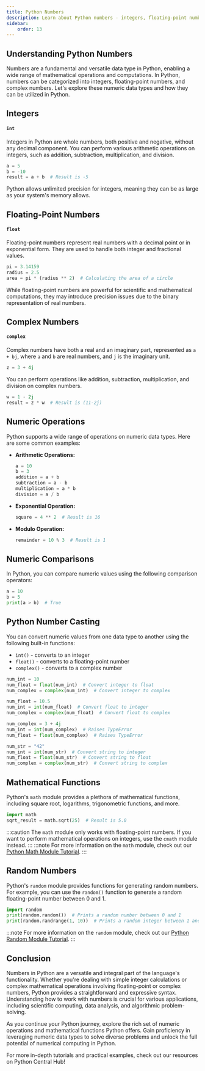 ```yaml
---
title: Python Numbers
description: Learn about Python numbers - integers, floating-point numbers, and complex numbers.
sidebar: 
    order: 13
---
```

## Understanding Python Numbers

Numbers are a fundamental and versatile data type in Python, enabling a wide range of mathematical operations and computations. In Python, numbers can be categorized into integers, floating-point numbers, and complex numbers. Let's explore these numeric data types and how they can be utilized in Python.

## Integers
#### `int`

Integers in Python are whole numbers, both positive and negative, without any decimal component. You can perform various arithmetic operations on integers, such as addition, subtraction, multiplication, and division.

```python title="numbers.py" showLineNumbers{1}
a = 5
b = -10
result = a + b  # Result is -5
```

Python allows unlimited precision for integers, meaning they can be as large as your system's memory allows.

## Floating-Point Numbers
#### `float`

Floating-point numbers represent real numbers with a decimal point or in exponential form. They are used to handle both integer and fractional values.

```python title="numbers.py" showLineNumbers{1}
pi = 3.14159
radius = 2.5
area = pi * (radius ** 2)  # Calculating the area of a circle
```

While floating-point numbers are powerful for scientific and mathematical computations, they may introduce precision issues due to the binary representation of real numbers.

## Complex Numbers
#### `complex`

Complex numbers have both a real and an imaginary part, represented as `a + bj`, where `a` and `b` are real numbers, and `j` is the imaginary unit.

```python title="numbers.py" showLineNumbers{1}
z = 3 + 4j
```

You can perform operations like addition, subtraction, multiplication, and division on complex numbers.

```python title="numbers.py" showLineNumbers{1}
w = 1 - 2j
result = z * w  # Result is (11-2j)
```

## Numeric Operations

Python supports a wide range of operations on numeric data types. Here are some common examples:

- **Arithmetic Operations:**
  ```python title="numbers.py" showLineNumbers{1}
  a = 10
  b = 3
  addition = a + b
  subtraction = a - b
  multiplication = a * b
  division = a / b
  ```

- **Exponential Operation:**
  ```python title="numbers.py" showLineNumbers{1}
  square = 4 ** 2  # Result is 16
  ```

- **Modulo Operation:**
  ```python title="numbers.py" showLineNumbers{1}
  remainder = 10 % 3  # Result is 1
  ```

## Numeric Comparisons
In Python, you can compare numeric values using the following comparison operators:
```python title="numbers.py" showLineNumbers{1}
a = 10
b = 5
print(a > b)  # True
```

## Python Number Casting
You can convert numeric values from one data type to another using the following built-in functions:

- `int()` - converts to an integer
- `float()` - converts to a floating-point number
- `complex()` - converts to a complex number

```python title="numbers.py" showLineNumbers{1}
num_int = 10
num_float = float(num_int)  # Convert integer to float
num_complex = complex(num_int)  # Convert integer to complex
```

```python title="numbers.py" showLineNumbers{1}
num_float = 10.5
num_int = int(num_float)  # Convert float to integer
num_complex = complex(num_float)  # Convert float to complex
```

```python title="numbers.py" showLineNumbers{1}
num_complex = 3 + 4j
num_int = int(num_complex)  # Raises TypeError
num_float = float(num_complex)  # Raises TypeError
```
```python title="numbers.py" showLineNumbers{1}
num_str = "42"
num_int = int(num_str)  # Convert string to integer
num_float = float(num_str)  # Convert string to float
num_complex = complex(num_str)  # Convert string to complex
```

## Mathematical Functions

Python's `math` module provides a plethora of mathematical functions, including square root, logarithms, trigonometric functions, and more.

```python title="numbers.py" showLineNumbers{1}
import math
sqrt_result = math.sqrt(25)  # Result is 5.0
```
:::caution
The `math` module only works with floating-point numbers. If you want to perform mathematical operations on integers, use the `cmath` module instead.
:::
:::note
For more information on the `math` module, check out our [Python Math Module Tutorial](https://docs.python.org/3/library/math.html).
:::

## Random Numbers
Python's `random` module provides functions for generating random numbers. For example, you can use the `random()` function to generate a random floating-point number between 0 and 1.

```python title="numbers.py" showLineNumbers{1}
import random
print(random.random())  # Prints a random number between 0 and 1
print(random.randrange(1, 10))  # Prints a random integer between 1 and 10
```
:::note
For more information on the `random` module, check out our [Python Random Module Tutorial](https://docs.python.org/3/library/random.html).
:::



## Conclusion

Numbers in Python are a versatile and integral part of the language's functionality. Whether you're dealing with simple integer calculations or complex mathematical operations involving floating-point or complex numbers, Python provides a straightforward and expressive syntax. Understanding how to work with numbers is crucial for various applications, including scientific computing, data analysis, and algorithmic problem-solving.

As you continue your Python journey, explore the rich set of numeric operations and mathematical functions Python offers. Gain proficiency in leveraging numeric data types to solve diverse problems and unlock the full potential of numerical computing in Python.

For more in-depth tutorials and practical examples, check out our resources on Python Central Hub!